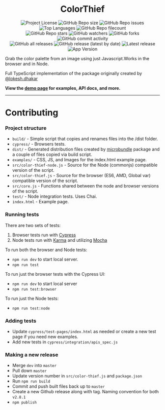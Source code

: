 
<div id="title" align="center">
    <h1>ColorThief</h1>
</div>

<div id="badges" align="center">
    <img alt="Project License" src="https://img.shields.io/github/license/janishutz/color-thief.svg">
    <img alt="GitHub Repo size" src="https://img.shields.io/github/repo-size/janishutz/color-thief.svg">
    <img alt="GitHub Repo issues" src="https://img.shields.io/github/issues-pr-raw/janishutz/color-thief">
    <img alt="Top Languages" src="https://img.shields.io/github/languages/top/janishutz/color-thief">
    <img alt="GitHub Repo filecount" src="https://img.shields.io/github/directory-file-count/janishutz/color-thief.svg">
    <br>
    <img alt="GitHub Repo stars" src="https://img.shields.io/github/stars/janishutz/color-thief">
    <img alt="GitHub watchers" src="https://img.shields.io/github/watchers/janishutz/color-thief">
    <img alt="GitHub forks" src="https://img.shields.io/github/forks/janishutz/color-thief">
    <img alt="GitHub commit activity" src="https://img.shields.io/github/commit-activity/m/janishutz/color-thief">
    <br>
    <img alt="GitHub all releases" src="https://img.shields.io/github/downloads/janishutz/color-thief/total?label=Downloads (total)">
    <img alt="GitHub release (latest by date)" src="https://img.shields.io/github/downloads/janishutz/color-thief/latest/total?label=Downloads (latest)">
    <img alt="Latest release" src="https://img.shields.io/github/release/janishutz/color-thief.svg">
    <img alt="App Version" src="https://img.shields.io/github/package-json/v/janishutz/color-thief.svg?label=Development Version">
</div>

Grab the color palette from an image using just Javascript.Works in the browser and in Node.

Full TypeScript implementation of the package originally created by [@lokesh.dhakar](https://github.com/lokesh/colorthief)

**View the [demo page](https://janishutz.com/projects/color-thief/) for examples, API docs, and more.**

---

# Contributing

### Project structure

+ `build/` - Simple script that copies and renames files into the /dist folder.
+ `cypress/` - Browsers tests.
+ `dist/` - Generated distribution files created by [microbundle](https://github.com/developit/microbundle) package and a couple of files copied via build script.
+ `examples/` - CSS, JS, and Images for the index.html example page.
+ `src/color-thief-node.js` - Source for the Node (commonjs) compatible version of the script.
+ `src/color-thief.js` - Source for the browser (ES6, AMD, Global var) compatible version of the script.
+ `src/core.js` - Functions shared between the node and browser versions of the script.
+ `test/` - Node integration tests. Uses Chai.
+ `index.html` - Example page.

### Running tests

There are two sets of tests:

1. Browser tests run with [Cypress](https://www.cypress.io)
2. Node tests run with [Karma](https://karma-runner.github.io/latest/index.html) and utilizing [Mocha](https://mochajs.org/)

To run both the browser and Node tests:

- `npm run dev` to start local server.
- `npm run test`

To run just the browser tests with the Cypress UI:

- `npm run dev` to start local server
- `npm run test:browser`

To run just the Node tests:

- `npm run test:node`


### Adding tests

- Update `cypress/test-pages/index.html` as needed or create a new test page if you need new examples.
- Add new tests in `cypress/integration/apis_spec.js`

### Making a new release

- Merge `dev` into `master`
- Pull down `master`
- Update version number in `src/color-thief.js` and `package.json`
- Run `npm run build`
- Commit and push built files back up to `master`
- Create a new Github release along with tag. Naming convention for both ```v2.8.1```
- `npm publish`
